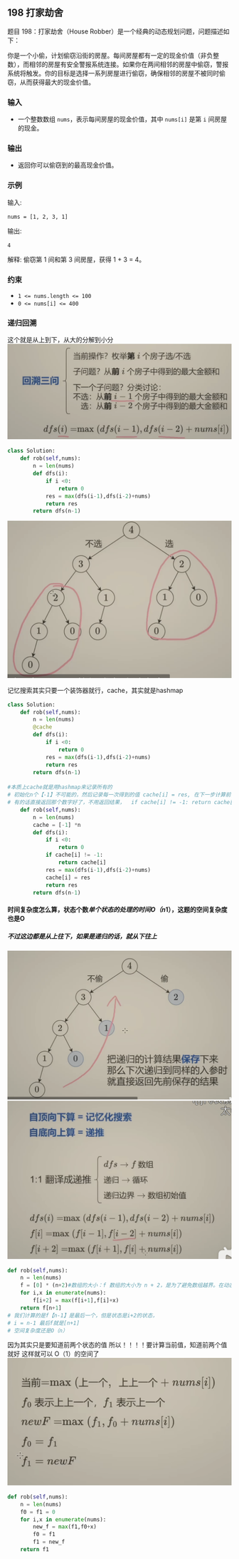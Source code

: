 ## 198 打家劫舍


题目 198：打家劫舍（House Robber）是一个经典的动态规划问题，问题描述如下：

你是一个小偷，计划偷窃沿街的房屋。每间房屋都有一定的现金价值（非负整数），而相邻的房屋有安全警报系统连接。如果你在两间相邻的房屋中偷窃，警报系统将触发。你的目标是选择一系列房屋进行偷窃，确保相邻的房屋不被同时偷窃，从而获得最大的现金价值。

### 输入
- 一个整数数组 `nums`，表示每间房屋的现金价值，其中 `nums[i]` 是第 `i` 间房屋的现金。

### 输出
- 返回你可以偷窃到的最高现金价值。

### 示例
输入:
```
nums = [1, 2, 3, 1]
```
输出:
```
4
```
解释: 偷窃第 1 间和第 3 间房屋，获得 1 + 3 = 4。

### 约束
- `1 <= nums.length <= 100`
- `0 <= nums[i] <= 400`


### 递归回溯
这个就是从上到下，从大的分解到小分
![alt text](image.png)

```py
class Solution:
    def rob(self,nums):
        n = len(nums)
        def dfs(i):
            if i <0:
                return 0 
            res = max(dfs(i-1),dfs(i-2)+nums)
            return res
        return dfs(n-1)

```
![alt text](image-1.png)

记忆搜索其实只要一个装饰器就行，cache，其实就是hashmap
```py
class Solution:
    def rob(self,nums):
        n = len(nums)
        @cache
        def dfs(i):
            if i <0:
                return 0 
            res = max(dfs(i-1),dfs(i-2)+nums)
            return res
        return dfs(n-1)

#本质上cache就是用hashmap来记录所有的
# 初始化n个【-1】不可能的，然后记录每一次得到的值 cache[i] = res, 在下一步计算前，查看cache有没有，就index那个数字
# 有的话直接返回那个数字好了，不用返回结果，  if cache[i] != -1: return cache[i]
    def rob(self,nums):
        n = len(nums)
        cache = [-1] *n
        def dfs(i):
            if i <0:
                return 0 
            if cache[i] != -1:
                return cache[i]
            res = max(dfs(i-1),dfs(i-2)+nums)
            cache[i] = res
            return res
        return dfs(n-1)

```
#### 时间复杂度怎么算，状态个数*单个状态的处理的时间O（n*1），这题的空间复杂度也是O
##### 不过这边都是从上往下，如果是递归的话，就从下往上
![alt text](image-2.png)
![alt text](image-3.png)
```py
def rob(self,nums):
    n = len(nums)
    f = [0] * (n+2)#数组的大小：f 数组的大小为 n + 2，是为了避免数组越界。在动态规划中，我们需要处理的状态是 f[i]，而 i 的范围是 0 到 n + 1。
    for i,x in enumerate(nums):
        f[i+2] = max(f[i+1],f[i]+x)
    return f[n+1]
# 我们计算的是f【n-1】是最后一个，但是状态是i+2的状态，
# i = n-1 最后f就是[n+1]
# 空间复杂度还是O（n）


```
因为其实只是要知道前两个状态的值
所以！！！！要计算当前值，知道前两个值就好
这样就可以 O（1）的空间了
![alt text](image-4.png)
```py
def rob(self,nums):
    n = len(nums)
    f0 = f1 = 0
    for i,x in enumerate(nums):
        new_f = max(f1,f0+x)
        f0 = f1
        f1 = new_f
    return f1

```